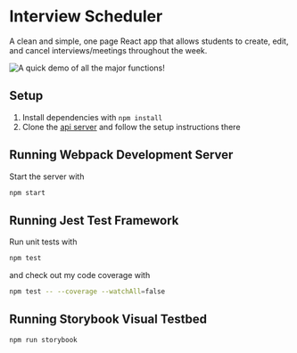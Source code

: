 # Interview Scheduler
A clean and simple, one page React app that allows students to create, edit, and cancel interviews/meetings throughout the week.

![A quick demo of all the major functions!](docs/demo.gif)
## Setup

1. Install dependencies with `npm install`
2. Clone the [api server](https://github.com/junaydh/scheduler-api) and follow the setup instructions there

## Running Webpack Development Server
Start the server with
```sh
npm start
```

## Running Jest Test Framework
Run unit tests with
```sh
npm test
```
and check out my code coverage with
```sh
npm test -- --coverage --watchAll=false
```

## Running Storybook Visual Testbed

```sh
npm run storybook
```
